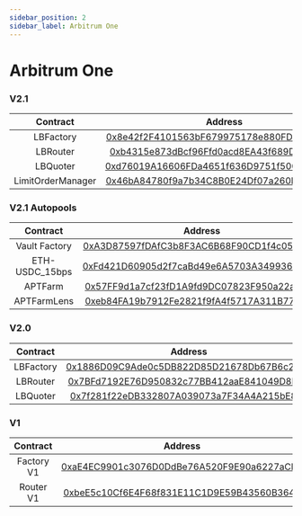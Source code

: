 ```yaml
---
sidebar_position: 2
sidebar_label: Arbitrum One
---
```


# Arbitrum One

### V2.1

|     Contract      |                                                       Address                                                        |
| :---------------: | :------------------------------------------------------------------------------------------------------------------: |
|     LBFactory     | [0x8e42f2F4101563bF679975178e880FD87d3eFd4e](https://arbiscan.io/address/0x8e42f2F4101563bF679975178e880FD87d3eFd4e) |
|     LBRouter      | [0xb4315e873dBcf96Ffd0acd8EA43f689D8c20fB30](https://arbiscan.io/address/0xb4315e873dBcf96Ffd0acd8EA43f689D8c20fB30) |
|     LBQuoter      | [0xd76019A16606FDa4651f636D9751f500Ed776250](https://arbiscan.io/address/0xd76019A16606FDa4651f636D9751f500Ed776250) |
| LimitOrderManager | [0x46bA84780f9a7b34C8B0E24Df07a260Fa952195D](https://arbiscan.io/address/0x46bA84780f9a7b34C8B0E24Df07a260Fa952195D) |

### V2.1 Autopools

|    Contract    |                                                       Address                                                        |
| :------------: | :------------------------------------------------------------------------------------------------------------------: |
| Vault Factory  | [0xA3D87597fDAfC3b8F3AC6B68F90CD1f4c05Fa960](https://arbiscan.io/address/0xA3D87597fDAfC3b8F3AC6B68F90CD1f4c05Fa960) |
| ETH-USDC_15bps | [0xFd421D60905d2f7caBd49e6A5703A3499367B8F4](https://arbiscan.io/address/0xFd421D60905d2f7caBd49e6A5703A3499367B8F4) |
|    APTFarm     | [0x57FF9d1a7cf23fD1A9fd9DC07823F950a22a718C](https://arbiscan.io/address/0x57FF9d1a7cf23fD1A9fd9DC07823F950a22a718C) |
|  APTFarmLens   | [0xeb84FA19b7912Fe2821f9fA4f5717A311B776C63](https://arbiscan.io/address/0xeb84FA19b7912Fe2821f9fA4f5717A311B776C63) |

### V2.0

| Contract  |                                                       Address                                                        |
| :-------: | :------------------------------------------------------------------------------------------------------------------: |
| LBFactory | [0x1886D09C9Ade0c5DB822D85D21678Db67B6c2982](https://arbiscan.io/address/0x1886D09C9Ade0c5DB822D85D21678Db67B6c2982) |
| LBRouter  | [0x7BFd7192E76D950832c77BB412aaE841049D8D9B](https://arbiscan.io/address/0x7BFd7192E76D950832c77BB412aaE841049D8D9B) |
| LBQuoter  | [0x7f281f22eDB332807A039073a7F34A4A215bE89e](https://arbiscan.io/address/0x7f281f22eDB332807A039073a7F34A4A215bE89e) |

### V1

|  Contract  |                                                       Address                                                        |
| :--------: | :------------------------------------------------------------------------------------------------------------------: |
| Factory V1 | [0xaE4EC9901c3076D0DdBe76A520F9E90a6227aCB7](https://arbiscan.io/address/0xaE4EC9901c3076D0DdBe76A520F9E90a6227aCB7) |
| Router V1  | [0xbeE5c10Cf6E4F68f831E11C1D9E59B43560B3642](https://arbiscan.io/address/0xbeE5c10Cf6E4F68f831E11C1D9E59B43560B3642) |
